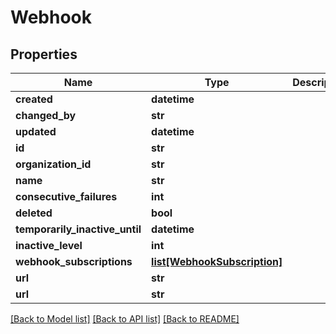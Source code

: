 # Webhook

## Properties
Name | Type | Description | Notes
------------ | ------------- | ------------- | -------------
**created** | **datetime** |  | [optional] 
**changed_by** | **str** |  | [optional] 
**updated** | **datetime** |  | [optional] 
**id** | **str** |  | [optional] 
**organization_id** | **str** |  | [optional] 
**name** | **str** |  | [optional] 
**consecutive_failures** | **int** |  | [optional] 
**deleted** | **bool** |  | [optional] 
**temporarily_inactive_until** | **datetime** |  | [optional] 
**inactive_level** | **int** |  | [optional] 
**webhook_subscriptions** | [**list[WebhookSubscription]**](WebhookSubscription.md) |  | [optional] 
**url** | **str** |  | [optional] 
**url** | **str** |  | [optional] 

[[Back to Model list]](../README.md#documentation-for-models) [[Back to API list]](../README.md#documentation-for-api-endpoints) [[Back to README]](../README.md)

